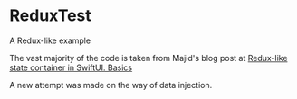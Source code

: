 # ReduxTest

A Redux-like example

The vast majority of the code is taken from Majid's blog post at
[Redux-like state container in SwiftUI. Basics](https://swiftwithmajid.com/2019/09/18/redux-like-state-container-in-swiftui/)

A new attempt was made on the way of data injection.
